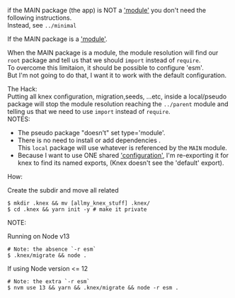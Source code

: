 if the MAIN package (the app) is NOT a ['module'](https://nodejs.org/docs/latest-v13.x/api/esm.html#esm_code_package_json_code_code_type_code_field) you don't need the following instructions.  
Instead, see `../minimal`

If the MAIN package is a ['module'](https://nodejs.org/docs/latest-v13.x/api/esm.html#esm_code_package_json_code_code_type_code_field).  

When the MAIN package is a module, the module resolution will find  our `root` package and tell us that we should `import` instead of `require`.  
To overcome this limitaion, it should be possible to configure 'esm'.  
But I'm not going to do that, I want it to work with the default configuration.

The Hack:  
Putting all knex configuration, migration,seeds, ...etc, inside a local/pseudo package will stop the module resolution reaching the `../parent` module and telling us that we need to use `import` instead of `require`.  
NOTES: 
- The pseudo package "doesn't" set type='module'.
- There is no need to install or add dependencies .  
This `local` package will use whatever is referenced by the `MAIN` module.  
- Because I want to use ONE shared ['configuration'](./.knex/knexfile.js), I'm re-exporting it for knex to find its named exports, (Knex doesn't see the 'default' export).


How: 

Create the subdir and move all related

    $ mkdir .knex && mv [allmy_knex_stuff] .knex/
    $ cd .knex && yarn init -y # make it private



NOTE:  

Running on Node v13

    # Note: the absence `-r esm` 
    $ .knex/migrate && node . 


If using Node version <= 12

    # Note: the extra `-r esm` 
    $ nvm use 13 && yarn && .knex/migrate && node -r esm .
